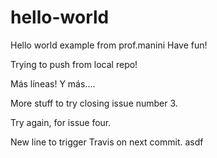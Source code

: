 # hello-world
Hello world example from prof.manini
Have fun!

Trying to push from local repo!

Más líneas!
Y más....

More stuff to try closing issue number 3.

Try again, for issue four.

New line to trigger Travis on next commit.
asdf
